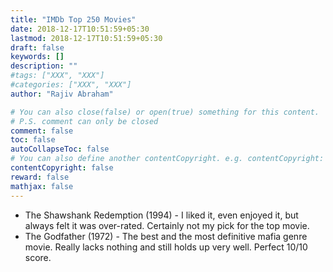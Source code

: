 ```yaml
---
title: "IMDb Top 250 Movies"
date: 2018-12-17T10:51:59+05:30
lastmod: 2018-12-17T10:51:59+05:30
draft: false
keywords: []
description: ""
#tags: ["XXX", "XXX"]
#categories: ["XXX", "XXX"]
author: "Rajiv Abraham"

# You can also close(false) or open(true) something for this content.
# P.S. comment can only be closed
comment: false
toc: false
autoCollapseToc: false
# You can also define another contentCopyright. e.g. contentCopyright: "This is another copyright."
contentCopyright: false
reward: false
mathjax: false
---
```


* The Shawshank Redemption (1994) - I liked it, even enjoyed it, but always felt it was over-rated. Certainly not my pick for the top movie.
* The Godfather (1972) - The best and the most definitive mafia genre movie. Really lacks nothing and still holds up very well. Perfect 10/10 score.